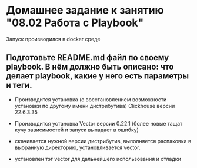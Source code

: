 # Домашнее задание к занятию "08.02 Работа с Playbook"

Запуск производился в docker среде 

## Подготовьте README.md файл по своему playbook. В нём должно быть описано: что делает playbook, какие у него есть параметры и теги.



* Производится установка (с восстановлением возможности установки по другому имени дистрибутива) Clickhouse версии 22.6.3.35
* Производится установка Vector версии 0.22.1 (более новые тащат кучу зависимостей и запуск выпадает в ошибку)
* скачивается нужной версии дистрибутив, выполняется распаковка в выбранную директорию, установливается vector.


* установлен тэг vector для дальнейшего использования и отладки


